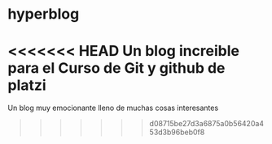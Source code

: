 # hyperblog
<<<<<<< HEAD
Un blog increible para el Curso de Git y github de platzi
=======
Un blog muy emocionante lleno de muchas cosas interesantes
>>>>>>> d08715be27d3a6875a0b56420a453d3b96beb0f8
